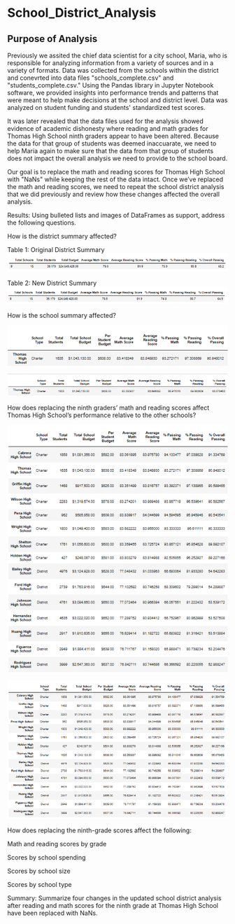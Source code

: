 # School_District_Analysis
## Purpose of Analysis 
Previously we assited the chief data scientist for a city school, Maria, who is responsible for analyzing information from a variety of sources and in a variety of formats. Data was collected from the schools within the district and conevrted into data files "schools_complete.csv" and "students_complete.csv." Using the Pandas library in Jupyter Notebook software, we provided insights into performance trends and patterns that were meant to help make decisions at the school and district level. Data was analyzed on student funding and students' standardized test scores. 

It was later revealed that the data files used for the analysis showed evidence of academic dishonesty where reading and math grades for Thomas High School ninth graders appear to have been altered. Because the data for that group of students was deemed inaccuarate, we need to help Maria again to make sure that the data from that group of students does not impact the overall analysis we need to provide to the school board. 

Our goal is to replace the math and reading scores for Thomas High School with "NaNs" while keeping the rest of the data intact. Once we’ve replaced the math and reading scores, we need to repeat the school district analysis that we did previously and review how these changes affected the overall analysis.


Results: Using bulleted lists and images of DataFrames as support, address the following questions.

How is the district summary affected?

Table 1: Original District Summary
![Original_district_summary](https://github.com/AviLevyHTX/School_District_Analysis/blob/main/analysis/Original_district_summary2.PNG)

Table 2: New District Summary
![New_district_summary](https://github.com/AviLevyHTX/School_District_Analysis/blob/main/analysis/New_district_summary.PNG)



How is the school summary affected?

![Original_THS_performance](https://github.com/AviLevyHTX/School_District_Analysis/blob/main/analysis/Original_THS_performance.PNG)

![New_THS_performance](https://github.com/AviLevyHTX/School_District_Analysis/blob/main/analysis/New_THS_performance.PNG)



How does replacing the ninth graders’ math and reading scores affect Thomas High School’s performance relative to the other schools?

![Original_school_performance](https://github.com/AviLevyHTX/School_District_Analysis/blob/main/analysis/Original_school_performance.PNG)

![New_school_performance](https://github.com/AviLevyHTX/School_District_Analysis/blob/main/analysis/New_school_performance.PNG)


How does replacing the ninth-grade scores affect the following:

Math and reading scores by grade

Scores by school spending

Scores by school size

Scores by school type

Summary: Summarize four changes in the updated school district analysis after reading and math scores for the ninth grade at Thomas High School have been replaced with NaNs.
